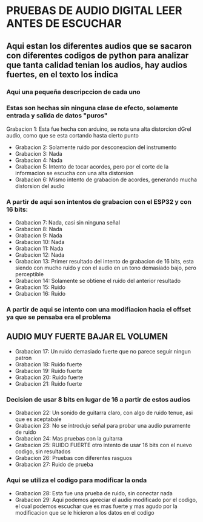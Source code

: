 # PRUEBAS DE AUDIO DIGITAL LEER ANTES DE ESCUCHAR
## Aqui estan los diferentes audios que se sacaron con diferentes codigos de python para analizar que tanta calidad tenian los audios, hay audios fuertes, en el texto los indica

### Aqui una pequeña descripccion de cada uno

### Estas son hechas sin ninguna clase de efecto, solamente entrada y salida de datos "puros"
Grabacion 1: Esta fue hecha con arduino, se nota una alta distorcion dGrel audio, como que se esta cortando hasta cierto punto
- Grabacion 2: Solamente ruido por desconexcion del instrumento
- Grabacion 3: Nada
- Grabacion 4: Nada
- Grabacion 5: Intento de tocar acordes, pero por el corte de la informacion se escucha con una alta distorsion
- Grabacion 6: Mismo intento de grabacion de acordes, generando mucha distorsion del audio

### A partir de aqui son intentos de grabacion con el ESP32 y con 16 bits:
- Grabacion 7: Nada, casi sin ninguna señal
- Grabacion 8: Nada 
- Grabacion 9: Nada
- Grabacion 10: Nada
- Grabacion 11: Nada
- Grabacion 12: Nada
- Grabacion 13: Primer resultado del intento de grabacion de 16 bits, esta siendo con mucho ruido y con el audio en un tono demasiado bajo, pero perceptible
- Grabacion 14: Solamente se obtiene el ruido del anterior resultado
- Grabacion 15: Ruido
- Grabacion 16: Ruido

### A partir de aqui se intento con una modifiacion hacia el offset ya que se pensaba era el problema
## AUDIO MUY FUERTE BAJAR EL VOLUMEN
- Grabacion 17: Un ruido demasiado fuerte que no parece seguir ningun patron
- Grabacion 18: Ruido fuerte
- Grabacion 19: Ruido fuerte
- Grabacion 20: Ruido fuerte
- Grabacion 21: Ruido fuerte

### Decision de usar 8 bits en lugar de 16 a partir de estos audios
- Grabacion 22: Un sonido de guitarra claro, con algo de ruido tenue, asi que es aceptabale
- Grabacion 23: No se introdujo señal para probar una audio puramente de ruido
- Grabacion 24: Mas pruebas con la guitarra
- Grabacion 25: RUIDO FUERTE otro intento de usar 16 bits con el nuevo codigo, sin resultados
- Grabacion 26: Pruebas con diferentes rasguos
- Grabacion 27: Ruido de prueba

### Aqui se utiliza el codigo para modificar la onda
- Grabacion 28: Esta fue una prueba de ruido, sin conectar nada
- Grabacion 29: Aqui podemos apreciar el audio modificado por el codigo, el cual podemos escuchar que es mas fuerte y mas agudo por la modificacion que se le hicieron a los datos en el codigo
